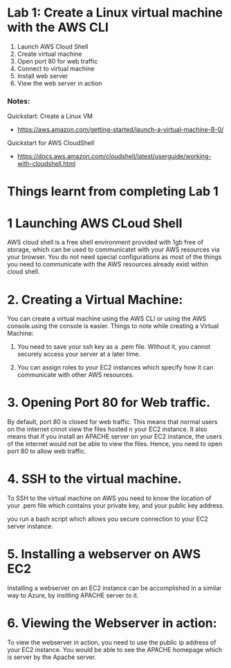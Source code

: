 # Lab 1: Create a Linux virtual machine with the AWS CLI

1. Launch AWS Cloud Shell
3. Create virtual machine
4. Open port 80 for web traffic
5. Connect to virtual machine
6. Install web server
7. View the web server in action

### Notes:

Quickstart: Create a Linux VM
* https://aws.amazon.com/getting-started/launch-a-virtual-machine-B-0/

Quickstart for AWS CloudShell
* https://docs.aws.amazon.com/cloudshell/latest/userguide/working-with-cloudshell.html


# Things learnt from completing Lab 1

# 1 Launching AWS CLoud Shell

AWS cloud shell is a free shell environment provided with 1gb free of storage, which can be used to communicatet with your AWS resources via your browser. You do not need special configurations as most of the things you need to communicate with the AWS resources already exist within cloud shell.

# 2. Creating a Virtual Machine:
You can create a virtual machine using the AWS CLI or using the AWS console.using the console is easier. Things to note while creating a Virtual Machine:

1. You need to save your ssh key as a .pem file. Without it, you cannot securely access your server at a later time.

2. You can assign roles to your EC2 instances which specify how it can communicate with other AWS resources.

# 3. Opening Port 80 for Web traffic.
By default, port 80 is closed for web traffic. This means that normal users on the internet cnnot view the files hosted n your EC2 instance. It also means that if you install an APACHE server on your EC2 instance, the users of the internet would not be able to view the files. Hence, you need to open port 80 to allow web traffic.

# 4. SSH to the virtual machine.
To SSH to the virtual machine on AWS you need to know the location of your .pem file which contains your private key, and your public key address.

you run a bash script which allows you secure connection to your EC2 server instance.

# 5. Installing a webserver on AWS EC2
Installing a webserver on an EC2 instance can be accomplished in a similar way to Azure, by instlling APACHE server to it.

# 6. Viewing the Webserver in action:

 To view the webserver in action, you need to use the public ip address of your EC2 instance. You would be able to see the APACHE homepage which is server by the Apache server.